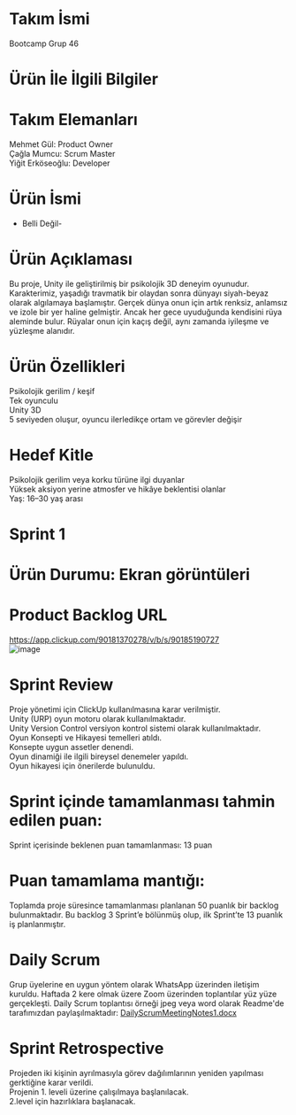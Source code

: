 # Takım İsmi
Bootcamp Grup 46
# Ürün İle İlgili Bilgiler
# Takım Elemanları
Mehmet Gül: Product Owner  
Çağla Mumcu: Scrum Master  
Yiğit Erköseoğlu: Developer  
# Ürün İsmi 
- Belli Değil-
# Ürün Açıklaması
Bu proje, Unity ile geliştirilmiş bir psikolojik 3D deneyim oyunudur. Karakterimiz, yaşadığı travmatik bir olaydan sonra dünyayı siyah-beyaz olarak algılamaya başlamıştır. Gerçek dünya onun için artık renksiz, anlamsız ve izole bir yer haline gelmiştir. Ancak her gece uyuduğunda kendisini rüya aleminde bulur. Rüyalar onun için kaçış değil, aynı zamanda iyileşme ve yüzleşme alanıdır.
# Ürün Özellikleri
Psikolojik gerilim / keşif  
Tek oyunculu   
Unity 3D  
5 seviyeden oluşur, oyuncu ilerledikçe ortam ve görevler değişir
# Hedef Kitle
Psikolojik gerilim veya korku türüne ilgi duyanlar  
Yüksek aksiyon yerine atmosfer ve hikâye beklentisi olanlar  
Yaş: 16–30 yaş arası 

# Sprint 1
# Ürün Durumu: Ekran görüntüleri
# Product Backlog URL
https://app.clickup.com/90181370278/v/b/s/90185190727  
![image](https://github.com/user-attachments/assets/992a96bf-2aac-4bc3-906e-19ae4f932977)
# Sprint Review
Proje yönetimi için ClickUp kullanılmasına karar verilmiştir.  
Unity (URP) oyun motoru olarak kullanılmaktadır.  
Unity Version Control versiyon kontrol sistemi olarak kullanılmaktadır.  
Oyun Konsepti ve Hikayesi temelleri atıldı.  
Konsepte uygun assetler denendi.   
Oyun dinamiği ile ilgili bireysel denemeler yapıldı.     
Oyun hikayesi için önerilerde bulunuldu.    
# Sprint içinde tamamlanması tahmin edilen puan:
Sprint içerisinde beklenen puan tamamlanması: 13 puan  
# Puan tamamlama mantığı: 
Toplamda proje süresince tamamlanması planlanan 50 puanlık bir backlog bulunmaktadır. Bu backlog 3 Sprint’e bölünmüş olup, ilk Sprint’te 13 puanlık iş planlanmıştır.  
# Daily Scrum  
Grup üyelerine en uygun yöntem olarak WhatsApp üzerinden iletişim kuruldu. Haftada 2 kere olmak üzere Zoom üzerinden toplantılar yüz yüze gerçekleşti. Daily Scrum toplantısı örneği jpeg veya word olarak Readme'de tarafımızdan paylaşılmaktadır: [DailyScrumMeetingNotes1.docx](https://github.com/user-attachments/files/21106095/DailyScrumMeetingNotes1.docx) 
# Sprint Retrospective
Projeden iki kişinin ayrılmasıyla görev dağılımlarının yeniden yapılması gerktiğine karar verildi.   
Projenin 1. leveli üzerine çalışılmaya başlanılacak.   
2.level için hazırlıklara başlanacak.
